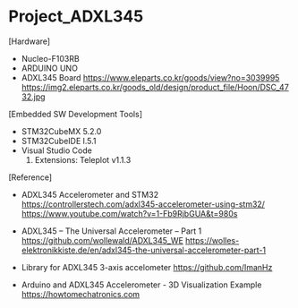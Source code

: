 # Project_ADXL345

[Hardware]
- Nucleo-F103RB
- ARDUINO UNO
- ADXL345 Board 
  https://www.eleparts.co.kr/goods/view?no=3039995
  https://img2.eleparts.co.kr/goods_old/design/product_file/Hoon/DSC_4732.jpg
  
[Embedded SW Development Tools]
- STM32CubeMX 5.2.0
- STM32CubeIDE l.5.1
- Visual Studio Code
  1. Extensions: Teleplot v1.1.3
  
[Reference]
- ADXL345 Accelerometer and STM32
  https://controllerstech.com/adxl345-accelerometer-using-stm32/
  https://www.youtube.com/watch?v=1-Fb9RjbGUA&t=980s
  
- ADXL345 – The Universal Accelerometer – Part 1
  https://github.com/wollewald/ADXL345_WE
  https://wolles-elektronikkiste.de/en/adxl345-the-universal-accelerometer-part-1
  
- Library for ADXL345 3-axis accelometer
  https://github.com/ImanHz
  
- Arduino and ADXL345 Accelerometer - 3D Visualization Example 
  https://howtomechatronics.com
  
  
